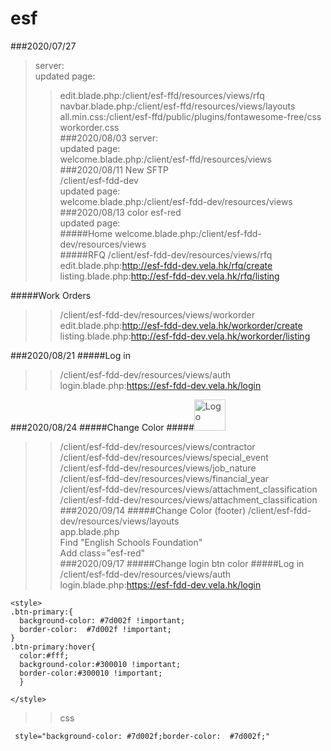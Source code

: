 # esf <br>
###2020/07/27
>server:<br>
>updated page:<br>
>>edit.blade.php:/client/esf-ffd/resources/views/rfq<br>
>>navbar.blade.php:/client/esf-ffd/resources/views/layouts<br>
>>all.min.css:/client/esf-ffd/public/plugins/fontawesome-free/css<br>
>>workorder.css<br>
###2020/08/03
>server:<br>
>updated page:<br>
>>welcome.blade.php:/client/esf-ffd/resources/views<br>
###2020/08/11
>New SFTP<br>
>/client/esf-fdd-dev<br>
>updated page:<br>
>>welcome.blade.php:/client/esf-fdd-dev/resources/views<br>
###2020/08/13
>color esf-red<br>
>updated page:<br>
#####Home
>>welcome.blade.php:/client/esf-fdd-dev/resources/views<br>
#####RFQ
>>/client/esf-fdd-dev/resources/views/rfq<br>
>>edit.blade.php:http://esf-fdd-dev.vela.hk/rfq/create<br>
>>listing.blade.php:http://esf-fdd-dev.vela.hk/rfq/listing<br>

#####Work Orders
>>/client/esf-fdd-dev/resources/views/workorder<br>
>>edit.blade.php:http://esf-fdd-dev.vela.hk/workorder/create<br>
>>listing.blade.php:http://esf-fdd-dev.vela.hk/workorder/listing<br>

###2020/08/21
#####Log in
>>/client/esf-fdd-dev/resources/views/auth<br>
>>login.blade.php:https://esf-fdd-dev.vela.hk/login<br>

###2020/08/24
#####Change Color
#####<img src="http://esf-ffd.vela.hk/dist/img/logo.png" alt="Logo" class="brand-image img-circle elevation-3 responsive mr-2" width="50" style="opacity: .8">
>>/client/esf-fdd-dev/resources/views/contractor<br>
>>/client/esf-fdd-dev/resources/views/special_event<br>
>>/client/esf-fdd-dev/resources/views/job_nature<br>
>>/client/esf-fdd-dev/resources/views/financial_year<br>
>>/client/esf-fdd-dev/resources/views/attachment_classification<br>
>>/client/esf-fdd-dev/resources/views/attachment_classification<br>
###2020/09/14
#####Change Color (footer)
>>/client/esf-fdd-dev/resources/views/layouts<br>
>>app.blade.php<br>
>>Find "English Schools Foundation"<br>
>>Add class="esf-red"<br>
###2020/09/17
#####Change login btn color
#####Log in
>>/client/esf-fdd-dev/resources/views/auth<br>
>>login.blade.php:https://esf-fdd-dev.vela.hk/login<br>
```
<style>
.btn-primary:{
  background-color: #7d002f !important;
  border-color:  #7d002f !important;
}
.btn-primary:hover{
  color:#fff;
  background-color:#300010 !important;
  border-color:#300010 !important;
  }

</style>

```
>>css<br>
```
 style="background-color: #7d002f;border-color:  #7d002f;"
```